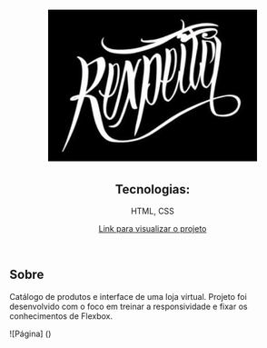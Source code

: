 <h1 align="center">
  <img src="img/rexpeita.png">
</h1>

<h2 align="center">Tecnologias:</h2>
<p align="center">HTML, CSS<br>

<p align="center"><a href="https://shiny-taiyaki-ad3771.netlify.app/">Link para visualizar o projeto</a></p>

<br>

## Sobre

<p>Catálogo de produtos e interface de uma loja virtual. Projeto foi desenvolvido com o foco em treinar a responsividade e fixar os conhecimentos de Flexbox.

![Página] ()
